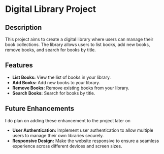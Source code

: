 # Digital Library Project

## Description
This project aims to create a digital library where users can manage their book collections. 
The library allows users to list books, add new books, remove books, and search for books by title.

## Features
- **List Books:** View the list of books in your library.
- **Add Books:** Add new books to your library.
- **Remove Books:** Remove existing books from your library.
- **Search Books:** Search for books by title.

## Future Enhancements
I do plan on adding these enhancement to the project later on

- **User Authentication:** Implement user authentication to allow
multiple users to manage their own libraries securely.
- **Responsive Design:** Make the website responsive to
ensure a seamless experience across different devices and screen sizes.

